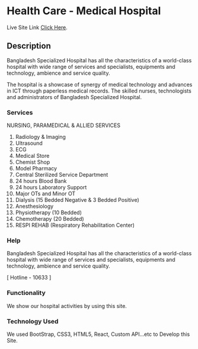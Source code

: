 # Health Care - Medical Hospital

Live Site Link [Click Here](https://github.com/facebook/create-react-app).

## Description

Bangladesh Specialized Hospital has all the characteristics of a world-class hospital with wide range of services and specialists, equipments and technology, ambience and service quality.

The hospital is a showcase of synergy of medical technology and advances in ICT through paperless medical records. The skilled nurses, technologists and administrators of Bangladesh Specialized Hospital.

### Services

NURSING, PARAMEDICAL & ALLIED SERVICES

1. Radiology & Imaging
2. Ultrasound
3. ECG
4. Medical Store
5. Chemist Shop
6. Model Pharmacy
7. Central Sterilized Service Department
8. 24 hours Blood Bank
9. 24 hours Laboratory Support
10. Major OTs and Minor OT
11. Dialysis (15 Bedded Negative & 3 Bedded Positive)
12. Anesthesiology
14. Physiotherapy (10 Bedded)
16. Chemotherapy (20 Bedded)
17. RESPI REHAB (Respiratory Rehabilitation Center)


### Help

Bangladesh Specialized Hospital has all the characteristics of a world-class hospital with wide range of services and specialists, equipments and technology, ambience and service quality.

[ Hotline - 10633 ]


### Functionality

We show our hospital activities by using this site.


### Technology Used

We used BootStrap, CSS3, HTML5, React, Custom API...etc to Develop this Site.
